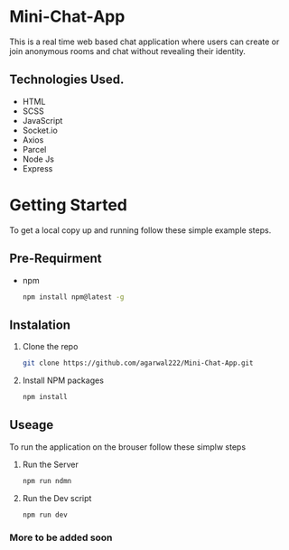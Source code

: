 # Mini-Chat-App
This is a real time web based chat application where users can create or join anonymous rooms and chat without revealing their identity.

## Technologies Used.

* HTML
* SCSS
* JavaScript
* Socket.io
* Axios
* Parcel
* Node Js
* Express

# Getting Started
To get a local copy up and running follow these simple example steps.

## Pre-Requirment

* npm
  ```sh
  npm install npm@latest -g
  ```

## Instalation

1. Clone the repo
   ```sh
   git clone https://github.com/agarwal222/Mini-Chat-App.git
   ```
2. Install NPM packages
   ```sh
   npm install
   ```
## Useage

To run the application on the brouser follow these simplw steps

1. Run the Server
   ```sh
   npm run ndmn
   ```
2. Run the Dev script
   ```sh
   npm run dev
   ```
   
   
### More to be added soon
